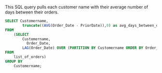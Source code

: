 This SQL query pulls each customer name with their average number of days between their orders.


```sql
SELECT Customername, 
		truncate((AVG(Order_Date - PriorDate)),0) as avg_days_between_orders
FROM 
  	(SELECT
	    Customername,
		  Order_Date,
    	LAG(Order_Date) OVER (PARTITION BY Customername ORDER BY Order_Date) as PriorDate
FROM 
	list_of_orders)
GROUP BY 
	Customername;
```

